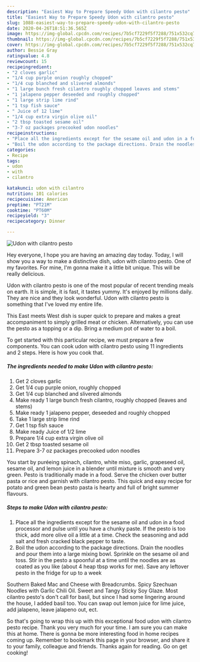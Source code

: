 ```yaml
---
description: "Easiest Way to Prepare Speedy Udon with cilantro pesto"
title: "Easiest Way to Prepare Speedy Udon with cilantro pesto"
slug: 1088-easiest-way-to-prepare-speedy-udon-with-cilantro-pesto
date: 2020-04-26T18:51:36.565Z
image: https://img-global.cpcdn.com/recipes/7b5cf7229f5f7288/751x532cq70/udon-with-cilantro-pesto-recipe-main-photo.jpg
thumbnail: https://img-global.cpcdn.com/recipes/7b5cf7229f5f7288/751x532cq70/udon-with-cilantro-pesto-recipe-main-photo.jpg
cover: https://img-global.cpcdn.com/recipes/7b5cf7229f5f7288/751x532cq70/udon-with-cilantro-pesto-recipe-main-photo.jpg
author: Bessie Gray
ratingvalue: 4.8
reviewcount: 15
recipeingredient:
- "2 cloves garlic"
- "1/4 cup purple onion roughly chopped"
- "1/4 cup blanched and slivered almonds"
- "1 large bunch fresh cilantro roughly chopped leaves and stems"
- "1 jalapeno pepper deseeded and roughly chopped"
- "1 large strip lime rind"
- "1 tsp fish sauce"
- " Juice of 12 lime"
- "1/4 cup extra virgin olive oil"
- "2 tbsp toasted sesame oil"
- "3-7 oz packages precooked udon noodles"
recipeinstructions:
- "Place all the ingredients except for the sesame oil and udon in a food processor and pulse until you have a chunky paste. If the pesto is too thick, add more olive oil a little at a time. Check the seasoning and add salt and fresh cracked black pepper to taste."
- "Boil the udon according to the package directions. Drain the noodles and pour them into a large mixing bowl. Sprinkle on the sesame oil and toss. Stir in the pesto a spoonful at a time until the noodles are as coated as you like (about 4 heap tbsp works for me). Save any leftover pesto in the fridge for up to a week"
categories:
- Recipe
tags:
- udon
- with
- cilantro

katakunci: udon with cilantro 
nutrition: 101 calories
recipecuisine: American
preptime: "PT21M"
cooktime: "PT60M"
recipeyield: "3"
recipecategory: Dinner

---
```



![Udon with cilantro pesto](https://img-global.cpcdn.com/recipes/7b5cf7229f5f7288/751x532cq70/udon-with-cilantro-pesto-recipe-main-photo.jpg)

Hey everyone, I hope you are having an amazing day today. Today, I will show you a way to make a distinctive dish, udon with cilantro pesto. One of my favorites. For mine, I'm gonna make it a little bit unique. This will be really delicious.

Udon with cilantro pesto is one of the most popular of recent trending meals on earth. It is simple, it is fast, it tastes yummy. It's enjoyed by millions daily. They are nice and they look wonderful. Udon with cilantro pesto is something that I've loved my entire life.

This East meets West dish is super quick to prepare and makes a great accompaniment to simply grilled meat or chicken. Alternatively, you can use the pesto as a topping or a dip. Bring a medium pot of water to a boil.


To get started with this particular recipe, we must prepare a few components. You can cook udon with cilantro pesto using 11 ingredients and 2 steps. Here is how you cook that.

<!--inarticleads1-->

##### The ingredients needed to make Udon with cilantro pesto:

1. Get 2 cloves garlic
1. Get 1/4 cup purple onion, roughly chopped
1. Get 1/4 cup blanched and slivered almonds
1. Make ready 1 large bunch fresh cilantro, roughly chopped (leaves and stems)
1. Make ready 1 jalapeno pepper, deseeded and roughly chopped
1. Take 1 large strip lime rind
1. Get 1 tsp fish sauce
1. Make ready  Juice of 1/2 lime
1. Prepare 1/4 cup extra virgin olive oil
1. Get 2 tbsp toasted sesame oil
1. Prepare 3-7 oz packages precooked udon noodles


You start by puréeing spinach, cilantro, white miso, garlic, grapeseed oil, sesame oil, and lemon juice in a blender until mixture is smooth and very green. Pesto is traditionally made in a food. Serve the chicken over butter pasta or rice and garnish with cilantro pesto. This quick and easy recipe for potato and green bean pesto pasta is hearty and full of bright summer flavours. 

<!--inarticleads2-->

##### Steps to make Udon with cilantro pesto:

1. Place all the ingredients except for the sesame oil and udon in a food processor and pulse until you have a chunky paste. If the pesto is too thick, add more olive oil a little at a time. Check the seasoning and add salt and fresh cracked black pepper to taste.
1. Boil the udon according to the package directions. Drain the noodles and pour them into a large mixing bowl. Sprinkle on the sesame oil and toss. Stir in the pesto a spoonful at a time until the noodles are as coated as you like (about 4 heap tbsp works for me). Save any leftover pesto in the fridge for up to a week


Southern Baked Mac and Cheese with Breadcrumbs. Spicy Szechuan Noodles with Garlic Chili Oil. Sweet and Tangy Sticky Soy Glaze. Most cilantro pesto&#39;s don&#39;t call for basil, but since I had some lingering around the house, I added basil too. You can swap out lemon juice for lime juice, add jalapeno, leave jalapeno out, ect. 

So that's going to wrap this up with this exceptional food udon with cilantro pesto recipe. Thank you very much for your time. I am sure you can make this at home. There is gonna be more interesting food in home recipes coming up. Remember to bookmark this page in your browser, and share it to your family, colleague and friends. Thanks again for reading. Go on get cooking!

